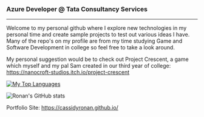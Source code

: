### Azure Developer @ Tata Consultancy Services 
***
Welcome to my personal github where I explore new technologies in my personal time and create sample projects to test out various ideas I have.
Many of the repo's on my profile are from my time studying Game and Software Development in college so feel free to take a look around.

My personal suggestion would be to check out Project Crescent, a game which myself and my pal Sam created in our third year of college: https://nanocroft-studios.itch.io/project-crescent

[![My Top Languages](https://github-readme-stats.vercel.app/api/top-langs/?username=cassidyRonan&layout=compact)](https://github.com/anuraghazra/github-readme-stats)

![Ronan's GitHub stats](https://github-readme-stats.vercel.app/api?username=cassidyRonan&show_icons=true&theme=radical)

Portfolio Site: https://cassidyronan.github.io/
